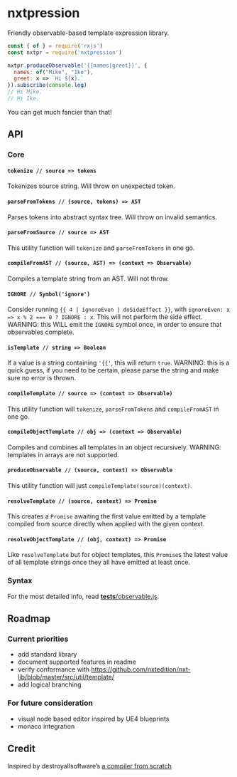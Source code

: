 # nxtpression

Friendly observable-based template expression library.

```js
const { of } = require('rxjs')
const nxtpr = require('nxtpression')

nxtpr.produceObservable('{{names|greet}}', {
  names: of("Mike", "Ike"),
  greet: x => `Hi ${x}.`
}).subscribe(console.log)
// Hi Mike.
// Hi Ike.
```

You can get much fancier than that!

## API

### Core

#### `tokenize // source => tokens`

Tokenizes source string. Will throw on unexpected token.

#### `parseFromTokens // (source, tokens) => AST`

Parses tokens into abstract syntax tree. Will throw on invalid semantics.

#### `parseFromSource // source => AST`

This utility function will `tokenize` and `parseFromTokens` in one go.

#### `compileFromAST // (source, AST) => (context => Observable)`

Compiles a template string from an AST. Will not throw.

#### `IGNORE // Symbol('ignore')`

Consider running `{{ 4 | ignoreEven | doSideEffect }}`, with `ignoreEven: x => x % 2 === 0 ? IGNORE : x`. 
This will not perform the side effect.
WARNING: this WILL emit the `IGNORE` symbol once, in order to ensure that observables complete.

#### `isTemplate // string => Boolean`

If a value is a string containing `'{{'`, this will return `true`.
WARNING: this is a quick guess, if you need to be certain, please parse the string and make sure no error is thrown.

#### `compileTemplate // source => (context => Observable)`

This utility function will `tokenize`, `parseFromTokens` and `compileFromAST` in one go.

#### `compileObjectTemplate // obj => (context => Observable)`

Compiles and combines all templates in an object recursively.
WARNING: templates in arrays are not supported.

#### `produceObservable // (source, context) => Observable`

This utility function will just `compileTemplate(source)(context)`.

#### `resolveTemplate // (source, context) => Promise`

This creates a `Promise` awaiting the first value emitted by a template compiled from source directly when applied with the given context.

#### `resolveObjectTemplate // (obj, context) => Promise`

Like `resolveTemplate` but for object templates, this `Promise`s the latest value of all template strings once they all have emitted at least once.

### Syntax

For the most detailed info, read [__tests__/observable.js](__tests__/observable.js).

## Roadmap

### Current priorities

- add standard library
- document supported features in readme
- verify conformance with https://github.com/nxtedition/nxt-lib/blob/master/src/util/template/
- add logical branching

### For future consideration

- visual node based editor inspired by UE4 blueprints
- monaco integration

## Credit

Inspired by destroyallsoftware’s [a compiler from scratch](https://www.destroyallsoftware.com/screencasts/catalog/a-compiler-from-scratch)
